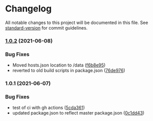 # Changelog

All notable changes to this project will be documented in this file. See [standard-version](https://github.com/conventional-changelog/standard-version) for commit guidelines.

### [1.0.2](https://github.com/tv2/sofie-health-monitor/compare/v1.0.1...v1.0.2) (2021-06-08)


### Bug Fixes

* Moved hosts.json location to /data ([f6b8e95](https://github.com/tv2/sofie-health-monitor/commit/f6b8e95c258a683545c237e6c05b52ebcdc012de))
* reverted to old build scripts in package.json ([76de976](https://github.com/tv2/sofie-health-monitor/commit/76de9768b9dfa40cbb75dfcc18763585fe7c9876))

### 1.0.1 (2021-06-07)


### Bug Fixes

* test of ci with gh actions ([5cda361](https://github.com/tv2/sofie-health-monitor/commit/5cda361133a5b7d272e6513017db42e45f6be305))
* updated package.json to reflect master package.json ([0c1dd43](https://github.com/tv2/sofie-health-monitor/commit/0c1dd43e7dbc75f339c80a9d538b906f9159593c))
